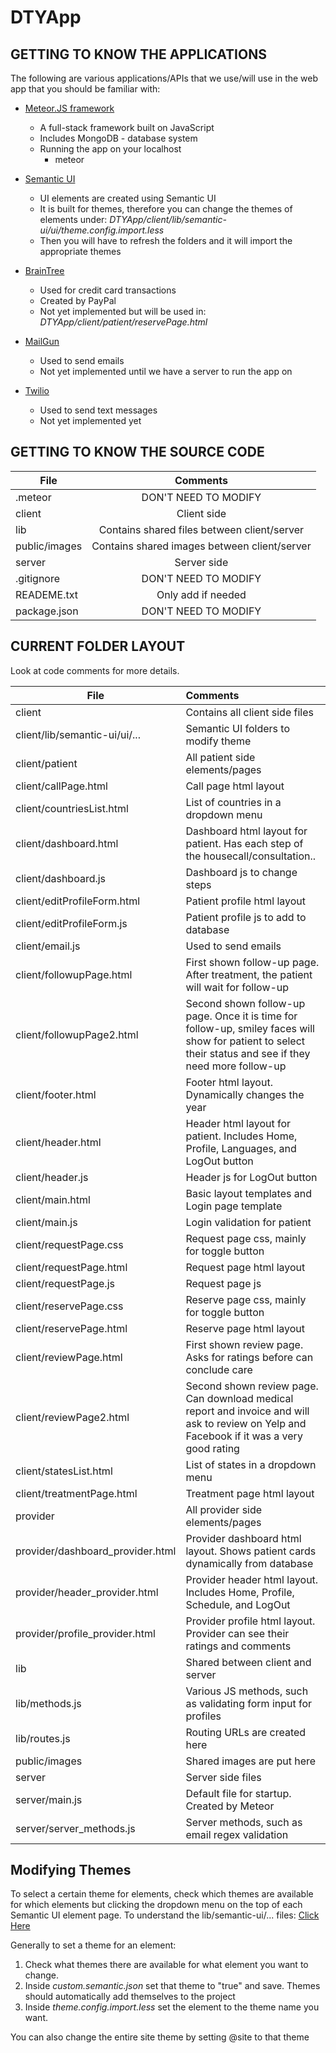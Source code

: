 # DTYApp

## GETTING TO KNOW THE APPLICATIONS
The following are various applications/APIs that we use/will use in the web app that you should be familiar with:

* [Meteor.JS framework](https://www.meteor.com/)
	* A full-stack framework built on JavaScript
	* Includes MongoDB - database system
 	* Running the app on your localhost
   		* meteor

* [Semantic UI](http://semantic-ui.com/usage/theming.html)
	* UI elements are created using Semantic UI
	* It is built for themes, therefore you can change the themes of elements under: _DTYApp/client/lib/semantic-ui/ui/theme.config.import.less_
	* Then you will have to refresh the folders and it will import the appropriate themes

* [BrainTree](https://www.braintreepayments.com/)
	* Used for credit card transactions
	* Created by PayPal
	* Not yet implemented but will be used in: _DTYApp/client/patient/reservePage.html_

* [MailGun](https://www.mailgun.com/)
	* Used to send emails
	* Not yet implemented until we have a server to run the app on

* [Twilio](https://www.twilio.com/)
	* Used to send text messages
	* Not yet implemented yet

## GETTING TO KNOW THE SOURCE CODE


| File          | Comments                                     |
| ------------- |:--------------------------------------------:|
| .meteor       | DON'T NEED TO MODIFY                         |
| client        | Client side                                  |
| lib           | Contains shared files between client/server  |
| public/images | Contains shared images between client/server |
| server        | Server side                                  |
| .gitignore    | DON'T NEED TO MODIFY                         |
| READEME.txt   | Only add if needed                           |
| package.json  | DON'T NEED TO MODIFY                         |

## CURRENT FOLDER LAYOUT
Look at code comments for more details.

| File                             | Comments                                                                         		|
|----------------------------------|:---------------------------------------------------------------------------------------|
| client                           | Contains all client side files                                                   		|
| client/lib/semantic-ui/ui/...    | Semantic UI folders to modify theme                                              		|
| client/patient                   | All patient side elements/pages                                                  		|
| client/callPage.html             | Call page html layout                                                            		|
| client/countriesList.html        | List of countries in a dropdown menu                                             		|
| client/dashboard.html            | Dashboard html layout for patient. Has each step of the housecall/consultation.. 		|
| client/dashboard.js              | Dashboard js to change steps                                                     		|
| client/editProfileForm.html      | Patient profile html layout                                                      		|
| client/editProfileForm.js        | Patient profile js to add to database                                            		|
| client/email.js                  | Used to send emails                                                              		|
| client/followupPage.html         | First shown follow-up page. After treatment, the patient will wait for follow-up 		|
| client/followupPage2.html        | Second shown follow-up page. Once it is time for follow-up, smiley faces will show for patient to select their status and see if they need more follow-up 			|
| client/footer.html               | Footer html layout. Dynamically changes the year                                 		|
| client/header.html               | Header html layout for patient. Includes Home, Profile, Languages, and LogOut button 	|
| client/header.js                 | Header js for LogOut button                                                     		|
| client/main.html                 | Basic layout templates and Login page template                                   		|
| client/main.js                   | Login validation for patient                                                     		|
| client/requestPage.css           | Request page css, mainly for toggle button                                       		|
| client/requestPage.html          | Request page html layout                                                         		|
| client/requestPage.js            | Request page js                                                                  		|
| client/reservePage.css           | Reserve page css, mainly for toggle button                                       		|
| client/reservePage.html          | Reserve page html layout                                                         		|	
| client/reviewPage.html           | First shown review page. Asks for ratings before can conclude care               		|
| client/reviewPage2.html          | Second shown review page. Can download medical report and invoice and will ask to review on Yelp and Facebook if it was a very good rating 						|
| client/statesList.html           | List of states in a dropdown menu                                                		|
| client/treatmentPage.html        | Treatment page html layout                                                       		|
| provider                         | All provider side elements/pages                                                 		|
| provider/dashboard_provider.html | Provider dashboard html layout. Shows patient cards dynamically from database	  		|
| provider/header_provider.html    | Provider header html layout. Includes Home, Profile, Schedule, and LogOut       		|
| provider/profile_provider.html   | Provider profile html layout. Provider can see their ratings and comments        		|
| lib                              | Shared between client and server                                                 		|
| lib/methods.js                   | Various JS methods, such as validating form input for profiles                   		|
| lib/routes.js                    | Routing URLs are created here                                                    		|
| public/images                    | Shared images are put here                                                       		|
| server                           | Server side files                                                                		|
| server/main.js                   | Default file for startup. Created by Meteor                                      		|
| server/server_methods.js         | Server methods, such as email regex validation                                   		|


## Modifying Themes
To select a certain theme for elements, check which themes are available for which elements but clicking the dropdown menu on the top of each Semantic UI element page. To understand the lib/semantic-ui/... files: [Click Here](https://github.com/Semantic-Org/Semantic-UI-Meteor) 

Generally to set a theme for an element:

1. Check what themes there are available for what element you want to change.
2. Inside _custom.semantic.json_ set that theme to "true" and save. Themes should automatically add themselves to the project
3. Inside _theme.config.import.less_ set the element to the theme name you want.

You can also change the entire site theme by setting @site to that theme
